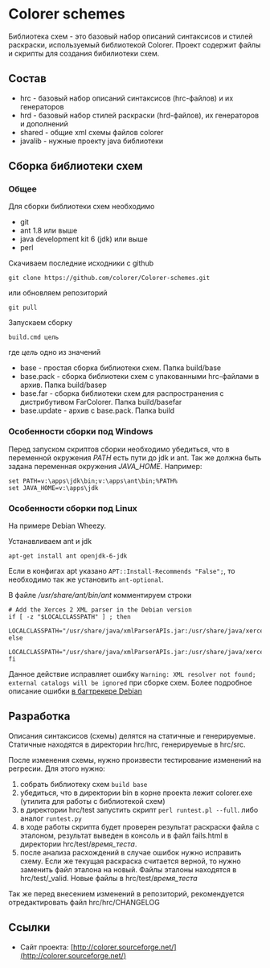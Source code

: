 ﻿Colorer schemes
========================
Библиотека схем - это базовый набор описаний синтаксисов и стилей раскраски, используемый библиотекой Colorer.
Проект содержит файлы и скрипты для создания бибилиотеки схем.

Состав
------------------------

  * hrc - базовый набор описаний синтаксисов (hrc-файлов) и их генераторов
  * hrd - базовый набор стилей раскраски (hrd-файлов), их генераторов и дополнений
  * shared - общие xml схемы файлов colorer
  * javalib - нужные проекту java библиотеки

Сборка библиотеки схем
------------------------

### Общее ###

Для сборки библиотеки схем необходимо

  * git
  * ant 1.8 или выше
  * java development kit 6 (jdk) или выше
  * perl

Скачиваем последние исходники с github

    git clone https://github.com/colorer/Colorer-schemes.git

или обновляем репозиторий

    git pull

Запускаем сборку

    build.cmd цель

где *цель* одно из значений

  * base        - простая сборка библиотеки схем. Папка build/base
  * base.pack   - сборка библиотеки схем с упакованными hrc-файлами в архив. Папка build/basep
  * base.far    - сборка библиотеки схем для распространения с дистрибутивом FarColorer. Папка build/basefar
  * base.update - архив с base.pack. Папка build

### Особенности сборки под Windows ###

Перед запуском скриптов сборки необходимо убедиться, что в переменной окружения *PATH* есть пути до jdk и ant.
Так же должна быть задана переменная окружения *JAVA_HOME*. Например:

    set PATH=v:\apps\jdk\bin;v:\apps\ant\bin;%PATH%
    set JAVA_HOME=v:\apps\jdk

### Особенности сборки под Linux ###

На примере Debian Wheezy.

Устанавливаем ant и jdk

    apt-get install ant openjdk-6-jdk

Если в конфигах apt указано `APT::Install-Recommends "False";`, то необходимо так же установить `ant-optional`.

В файле */usr/share/ant/bin/ant* комментируем строки

    # Add the Xerces 2 XML parser in the Debian version
    if [ -z "$LOCALCLASSPATH" ] ; then
      LOCALCLASSPATH="/usr/share/java/xmlParserAPIs.jar:/usr/share/java/xercesImpl.jar"
    else
      LOCALCLASSPATH="/usr/share/java/xmlParserAPIs.jar:/usr/share/java/xercesImpl.jar:$LOCALCLASSPATH"
    fi

Данное действие исправляет ошибку `Warning: XML resolver not found; external catalogs will be ignored` при сборке схем.
Более подробное описание ошибки [в багтрекере Debian](http://bugs.debian.org/cgi-bin/bugreport.cgi?bug=552032)

## Разработка ##

Описания синтаксисов (схемы) делятся на статичные и генерируемые. Статичные находятся в директории hrc/hrc, генерируемые в hrc/src.

После изменения схемы, нужно произвести тестирование изменений на регресии. Для этого нужно:

  1. собрать библиотеку схем `build base`
  2. убедиться, что в директории bin в корне проекта лежит colorer.exe (утилита для работы с библиотекой схем)
  3. в директории hrc/test запустить скрипт `perl runtest.pl --full`. либо аналог `runtest.py` 
  4. в ходе работы скрипта будет проверен результат раскраски файла с эталоном, результат выведен в консоль и в файл fails.html в директории hrc/test/*время_теста*.
  5. после анализа расхождений в случае ошибок нужно исправить схему. Если же текущая раскраска считается верной, то нужно заменить файл эталона на новый.
     Файлы эталоны находятся в hrc/test/_valid. Новые файлы в hrc/test/*время_теста*

Так же перед внесением изменений в репозиторий, рекомендуется отредактировать файл hrc/hrc/CHANGELOG
                                               
Ссылки
------------------------

* Сайт проекта: [http://colorer.sourceforge.net/](http://colorer.sourceforge.net/)
